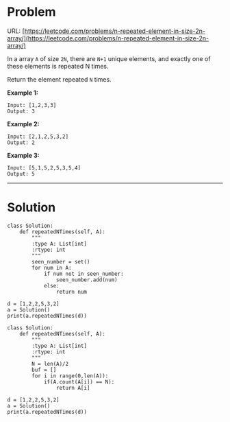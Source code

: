 # Problem

URL: [https://leetcode.com/problems/n-repeated-element-in-size-2n-array/](https://leetcode.com/problems/n-repeated-element-in-size-2n-array/) 

In a array `A` of size `2N`, there are `N+1` unique elements, and exactly one of these elements is repeated N times.

Return the element repeated `N` times.

**Example 1:**

    Input: [1,2,3,3]
    Output: 3

**Example 2:**

    Input: [2,1,2,5,3,2]
    Output: 2

**Example 3:**

    Input: [5,1,5,2,5,3,5,4]
    Output: 5

---

# Solution

    class Solution:
        def repeatedNTimes(self, A):
            """
            :type A: List[int]
            :rtype: int
            """
            seen_number = set()
            for num in A:
                if num not in seen_number:
                    seen_number.add(num)
                else:
                    return num
                    
    d = [1,2,2,5,3,2]
    a = Solution()
    print(a.repeatedNTimes(d))

    class Solution:
        def repeatedNTimes(self, A):
            """
            :type A: List[int]
            :rtype: int
            """
            N = len(A)/2
            buf = []
            for i in range(0,len(A)):
                if(A.count(A[i]) == N):
                    return A[i]
    
    d = [1,2,2,5,3,2]
    a = Solution()
    print(a.repeatedNTimes(d))

